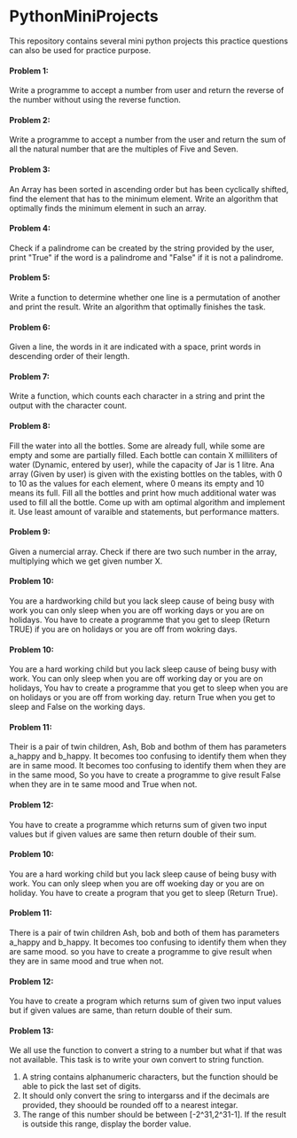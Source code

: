 # PythonMiniProjects

This repository contains several mini python projects this practice questions can also be used for practice purpose.

#### Problem 1:
Write a programme to accept a number from user and return the reverse of the number without using the reverse function.

#### Problem 2:
Write a programme to accept a number from the user and return the sum of all the natural number that are the multiples of Five and Seven.

#### Problem 3:
An Array has been sorted in ascending order but has been cyclically shifted, find the element that has to the minimum element. Write an algorithm that optimally finds the minimum element in such an array.

#### Problem 4:
Check if a palindrome can be created by the string provided by the user, print "True" if the word is a palindrome and "False" if it is not a palindrome.

#### Problem 5:
Write a function to determine whether one line is a permutation of another and print the result. Write an algorithm that optimally finishes the task.

#### Problem 6:
Given a line, the words in it are indicated with a space,  print words in descending order of their length.

#### Problem 7:
Write a function, which counts each character in a string and print the output with the character count.

#### Problem 8:
Fill the water into all the bottles. Some are already full, while some are empty and some are partially filled. Each bottle can contain X milliliters of water 
(Dynamic, entered by user), while the capacity of Jar is 1 litre. Ana array (Given by user) is given with the existing bottles on the tables, with 0 to 10 as the values for each element, where 0 means its empty and 10 means its full. Fill all the bottles and print how much additional water was used to fill all the bottle. Come up with am optimal algorithm and implement it. Use least amount of varaible and statements, but performance matters.

#### Problem 9:
Given a numercial array. Check if there are two such number in the array, multiplying which we get given number X.

#### Problem 10:
You are a hardworking child but you lack sleep cause of being busy with work you can only sleep when you are off working days or you are on holidays. You have to create a programme that you get to sleep (Return TRUE) if you are on holidays or you are off from wokring days.

#### Problem 10:
You are a hard working child but you lack sleep cause of being busy with work. You can only sleep when you are off working day or you are on holidays, You hav to create a programme that you get to sleep when you are on holidays or you are off from working day. return True when you get to sleep and False on the working days.

#### Problem 11:
Their is a pair of twin children, Ash, Bob and bothm of them has parameters a_happy and b_happy. It becomes too confusing to identify them when they are in same mood. It becomes too confusing to identify them when they are in the same mood, So you have to create a programme to give result False when they are in te same mood and True when not.

#### Problem 12:
You have to create a programme which returns sum of given two input values but if given values are same then return double of their sum.

#### Problem 10:
You are a hard working child but you lack sleep cause of being busy with work. You can only sleep when you are off woeking day or you are on holiday. You have to create a program that you get to sleep (Return True).

#### Problem 11:
There is a pair of twin children Ash, bob and both of them has parameters a_happy and b_happy. It becomes too confusing to identify them when they are same mood. so you have to create a programme to give result when they are in same mood and true when not.

#### Problem 12:
You have to create a program which returns sum of given two input values but if given values are same, than return double of their sum.

#### Problem 13:
We all use the function to convert a string to a number but what if that was not available. This task is to write your own convert to string function.
  1. A string contains alphanumeric characters, but the function should be able to pick the last set of digits.
  2. It should only convert the sring to intergarss and if the decimals are provided, they shoould be rounded off to a nearest integar.
  3. The range of this number should be between [-2^31,2^31-1]. If the result is outside this range, display the border value.
